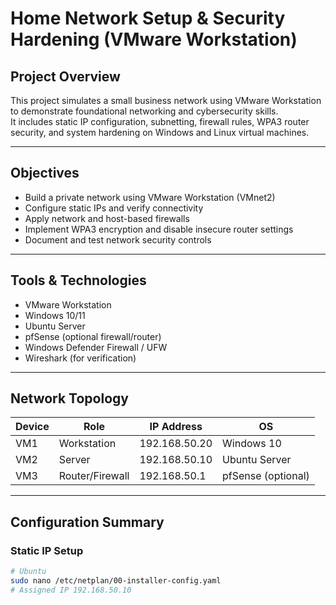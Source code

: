 # Home Network Setup & Security Hardening (VMware Workstation)

## Project Overview
This project simulates a small business network using VMware Workstation to demonstrate foundational networking and cybersecurity skills.  
It includes static IP configuration, subnetting, firewall rules, WPA3 router security, and system hardening on Windows and Linux virtual machines.


---

## Objectives 
- Build a private network using VMware Workstation (VMnet2)
- Configure static IPs and verify connectivity
- Apply network and host-based firewalls
- Implement WPA3 encryption and disable insecure router settings
- Document and test network security controls

---

## Tools & Technologies 
- VMware Workstation  
- Windows 10/11  
- Ubuntu Server  
- pfSense (optional firewall/router)  
- Windows Defender Firewall / UFW  
- Wireshark (for verification) 


---

## Network Topology
| Device | Role | IP Address | OS |
|---------|------|-------------|----|
| VM1 | Workstation | 192.168.50.20 | Windows 10 |
| VM2 | Server | 192.168.50.10 | Ubuntu Server |
| VM3 | Router/Firewall | 192.168.50.1 | pfSense (optional) |



---

## Configuration Summary
### Static IP Setup
```bash
# Ubuntu
sudo nano /etc/netplan/00-installer-config.yaml
# Assigned IP 192.168.50.10
